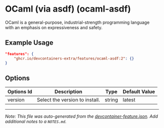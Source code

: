 
# OCaml (via asdf) (ocaml-asdf)

OCaml is a general-purpose, industrial-strength programming language with an emphasis on expressiveness and safety.

## Example Usage

```json
"features": {
    "ghcr.io/devcontainers-extra/features/ocaml-asdf:2": {}
}
```

## Options

| Options Id | Description | Type | Default Value |
|-----|-----|-----|-----|
| version | Select the version to install. | string | latest |



---

_Note: This file was auto-generated from the [devcontainer-feature.json](devcontainer-feature.json).  Add additional notes to a `NOTES.md`._
